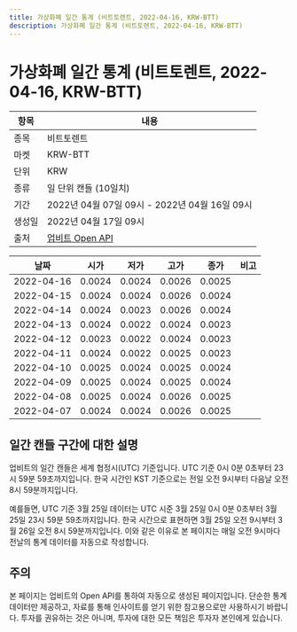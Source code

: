 ```yaml
---
title: 가상화폐 일간 통계 (비트토렌트, 2022-04-16, KRW-BTT)
description: 가상화폐 일간 통계 (비트토렌트, 2022-04-16, KRW-BTT)
---
```



가상화폐 일간 통계 (비트토렌트, 2022-04-16, KRW-BTT)
===

|항목|내용|
|--|--|
|종목|비트토렌트|
|마켓|KRW-BTT|
|단위|KRW|
|종류|일 단위 캔들 (10일치)|
|기간|2022년 04월 07일 09시 - 2022년 04월 16일 09시|
|생성일|2022년 04월 17일 09시|
|출처|[업비트 Open API](https://docs.upbit.com)|


|날짜|시가|저가|고가|종가|비고|
|--|--|--|--|--|--|
|2022-04-16|0.0024|0.0024|0.0026|0.0025|    |
|2022-04-15|0.0024|0.0024|0.0026|0.0024|    |
|2022-04-14|0.0024|0.0023|0.0026|0.0024|    |
|2022-04-13|0.0024|0.0022|0.0024|0.0023|    |
|2022-04-12|0.0023|0.0022|0.0024|0.0023|    |
|2022-04-11|0.0024|0.0022|0.0025|0.0023|    |
|2022-04-10|0.0025|0.0024|0.0025|0.0024|    |
|2022-04-09|0.0025|0.0024|0.0025|0.0024|    |
|2022-04-08|0.0025|0.0024|0.0026|0.0025|    |
|2022-04-07|0.0024|0.0024|0.0026|0.0025|    |


일간 캔들 구간에 대한 설명
---


업비트의 일간 캔들은 세계 협정시(UTC) 기준입니다. 
UTC 기준 0시 0분 0초부터 23시 59분 59초까지입니다. 
한국 시간인 KST 기준으로는 전일 오전 9시부터 다음날 오전 8시 59분까지입니다. 


예를들면, UTC 기준 3월 25일 데이터는 UTC 시준 3월 25일 0시 0분 0초부터 3월 25일 23시 59분 59초까지입니다. 
한국 시간으로 표현하면 3월 25일 오전 9시부터 3월 26일 오전 8시 59분까지입니다. 
이와 같은 이유로 본 페이지는 매일 오전 9시마다 전날의 통계 데이터를 자동으로 작성합니다. 


주의
---


본 페이지는 업비트의 Open API를 통하여 자동으로 생성된 페이지입니다. 
단순한 통계 데이터만 제공하고, 자료를 통해 인사이트를 얻기 위한 참고용으로만 사용하시기 바랍니다. 
투자를 권유하는 것은 아니며, 투자에 대한 모든 책임은 투자자 본인에게 있습니다. 
